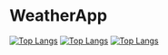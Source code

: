 # WeatherApp
[![Top Langs](https://github-readme-stats.vercel.app/api/top-langs/?username=rohith1221)](https://github.com/rohith1221/github-readme-stats)
[![Top Langs](https://github-readme-stats.vercel.app/api/top-langs/?username=rohith1221&exclude_repo=github-readme-stats,rohith1221.github.io)](https://github.com/rohith1221/github-readme-stats)
[![Top Langs](https://github-readme-stats.vercel.app/api/top-langs/?username=rohith1221&layout=compact)](https://github.com/rohith1221/github-readme-stats)
